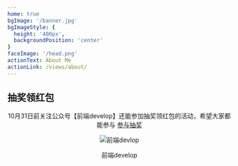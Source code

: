 ```yaml
---
home: true
bgImage: '/banner.jpg'
bgImageStyle: {
  height: '400px',
  backgroundPosition: 'center'
}
faceImage: '/head.png'
actionText: About Me
actionLink: /views/about/
---
```


## 抽奖领红包

<div style="text-align: center;">
  <p>10月31日前关注公众号【前端develop】还能参加抽奖领红包的活动，希望大家都能参与
    <a href="https://mp.weixin.qq.com/s/-d9_d5swBpe4rW8ntKTTww" target="_blank">参与抽奖</a>
  </p>
  <img src="/imgs/qrcode.png" alt="前端devlop"/>
  <figure>前端develop</figure>
</div>


<style>
.home-blog .home-blog-wrapper .info-wrapper {
  position: sticky;
  top: 70px;
}

.reco-show.home-blog .home-blog-wrapper .info-wrapper .category-wrapper .category-item{
  margin-bottom: .4rem;
  padding: .4rem .8rem;
  transition: all .5s;
  border-radius: .25rem;
  box-shadow: 0 1px 6px 0 rgba(0,0,0,.2);
  border: none;
}
</style>
